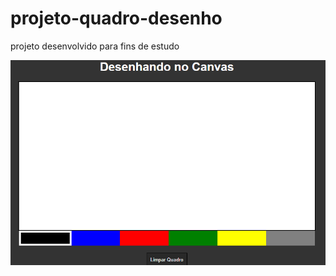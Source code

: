 # projeto-quadro-desenho
 projeto desenvolvido para fins de estudo

 <a href=""><img src="Captura.png" alt=""></a>
